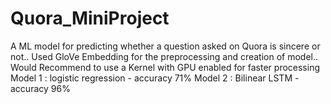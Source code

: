 # Quora_MiniProject
A ML model for predicting whether a question asked on Quora is sincere or not..
Used GloVe Embedding for the preprocessing and creation of model..
Would Recommend to use a Kernel with GPU enabled for faster processing
Model 1 : logistic regression - accuracy 71%
Model 2 : Bilinear LSTM - accuracy 96%
